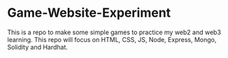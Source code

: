 # Game-Website-Experiment
This is a repo to make some simple games to practice my web2 and web3 learning. This repo will focus on HTML, CSS, JS, Node, Express, Mongo, Solidity and Hardhat.
